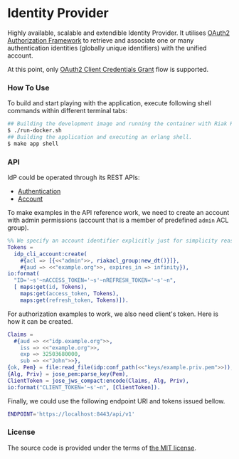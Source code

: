 # Identity Provider

Highly available, scalable and extendible Identity Provider.
It utilises [OAuth2 Authorization Framework][rfc6749] to retrieve and associate
one or many authentication identities (globally unique identifiers)
with the unified account.

At this point, only [OAuth2 Client Credentials Grant][rfc6749-client-credentials] flow is supported.



### How To Use

To build and start playing with the application,
execute following shell commands within different terminal tabs:

```bash
## Building the development image and running the container with Riak KV within it..
$ ./run-docker.sh
## Building the application and executing an erlang shell.
$ make app shell
```



### API

IdP could be operated through its REST APIs:

- [Authentication][api-authentication]
- [Account][api-account]

To make examples in the API reference work, we need to create an account with admin permissions (account that is a member of predefined `admin` ACL group).

```erlang
%% We specify an account identifier explicitly just for simplicity reasons
Tokens =
  idp_cli_account:create(
    #{acl => [{<<"admin">>, riakacl_group:new_dt()}]},
    #{aud => <<"example.org">>, expires_in => infinity}),
io:format(
  "ID='~s'~nACCESS_TOKEN='~s'~nREFRESH_TOKEN='~s'~n",
  [ maps:get(id, Tokens),
    maps:get(access_token, Tokens),
    maps:get(refresh_token, Tokens)]).
```

For authorization examples to work, we also need client's token. Here is how it can be created.

```erlang
Claims =
  #{aud => <<"idp.example.org">>,
    iss => <<"example.org">>,
    exp => 32503680000,
    sub => <<"John">>},
{ok, Pem} = file:read_file(idp:conf_path(<<"keys/example.priv.pem">>)),
{Alg, Priv} = jose_pem:parse_key(Pem),
ClientToken = jose_jws_compact:encode(Claims, Alg, Priv),
io:format("CLIENT_TOKEN='~s'~n", [ClientToken]).
```

Finally, we could use the following endpoint URI and tokens issued bellow.

```bash
ENDPOINT='https://localhost:8443/api/v1'
```



### License

The source code is provided under the terms of [the MIT license][license].

[api-account]:https://github.com/foxford/idp/blob/master/API_ACCOUNT.md
[api-authentication]:https://github.com/foxford/idp/blob/master/API_AUTHENTICATION.md
[license]:http://www.opensource.org/licenses/MIT
[rfc6749]:https://tools.ietf.org/html/rfc6749
[rfc6749-client-credentials]:https://tools.ietf.org/html/rfc6749#section-4.4
